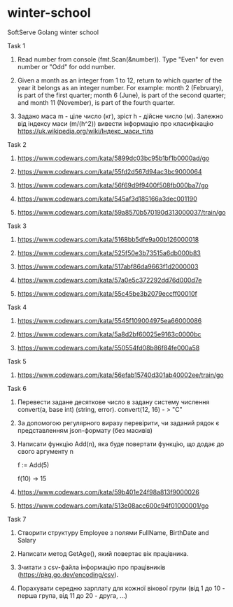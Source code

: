 # winter-school
SoftServe Golang winter school

Task 1
1. Read number from console (fmt.Scan(&number)). Type "Even" for even number or "Odd" for odd number.

2. Given a month as an integer from 1 to 12, return to which quarter of the year it belongs as an integer number. For example: month 2 (February), is part of the first quarter; month 6 (June), is part of the second quarter; and month 11 (November), is part of the fourth quarter.

3. Задано маса m - ціле число (кг), зріст h - дійсне число (м). Залежно від індексу маси (m/(h^2)) вивести інформацію про класифікацію https://uk.wikipedia.org/wiki/Індекс_маси_тіла

Task 2

1. https://www.codewars.com/kata/5899dc03bc95b1bf1b0000ad/go

2. https://www.codewars.com/kata/55fd2d567d94ac3bc9000064

3. https://www.codewars.com/kata/56f69d9f9400f508fb000ba7/go

4. https://www.codewars.com/kata/545af3d185166a3dec001190

5. https://www.codewars.com/kata/59a8570b570190d313000037/train/go

Task 3

1. https://www.codewars.com/kata/5168bb5dfe9a00b126000018

2. https://www.codewars.com/kata/525f50e3b73515a6db000b83

3. https://www.codewars.com/kata/517abf86da9663f1d2000003

4. https://www.codewars.com/kata/57a0e5c372292dd76d000d7e

5. https://www.codewars.com/kata/55c45be3b2079eccff00010f

Task 4

1. https://www.codewars.com/kata/5545f109004975ea66000086

2. https://www.codewars.com/kata/5a8d2bf60025e9163c0000bc

3. https://www.codewars.com/kata/550554fd08b86f84fe000a58

Task 5

1. https://www.codewars.com/kata/56efab15740d301ab40002ee/train/go

Task 6

1. Перевести задане десяткове число в задану систему числення convert(a, base int) (string, error).
   convert(12, 16) - > "C"

2. За допомогою регулярного виразу перевірити, чи заданий рядок є представленням json-формату (без масивів)

3. Написати функцію Add(n), яка буде повертати функцію, що додає до свого аргументу n

   f := Add(5)

   f(10) -> 15

4. https://www.codewars.com/kata/59b401e24f98a813f9000026

5. https://www.codewars.com/kata/513e08acc600c94f01000001/go


Task 7

1. Створити структуру Employee з полями FullName, BirthDate and Salary

2. Написати метод GetAge(), який повертає вік працівника.

3. Зчитати з csv-файла інформацію про працівників (https://pkg.go.dev/encoding/csv).

4. Порахувати середню зарплату для кожної вікової групи (від 1 до 10 - перша група, від 11 до 20 - друга, ...)